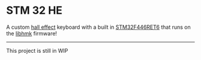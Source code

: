 # STM 32 HE

A custom [hall effect](https://en.wikipedia.org/wiki/Hall_effect) keyboard with a built in [STM32F446RET6](https://lcsc.com/product-detail/Microcontrollers-MCU-MPU-SOC_ST-STM32F446RET6_C69336.html?s_z=n_STM32F446RET6) that runs on the [libhmk](https://github.com/peppapighs/libhmk) firmware!

---

This project is still in WIP
